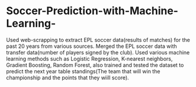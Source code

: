 # Soccer-Prediction-with-Machine-Learning-

Used web-scrapping to extract EPL soccer data(results of matches) for the past 20 years from various sources. Merged the EPL soccer data with transfer
data(number of players signed by the club). Used various machine learning methods such as Logistic Regression, K-nearest neighbors, Gradient Boosting,
Random Forest, also trained and tested the dataset to predict the next year table standings(The team that will win the championship and the points that
they wiill score).
